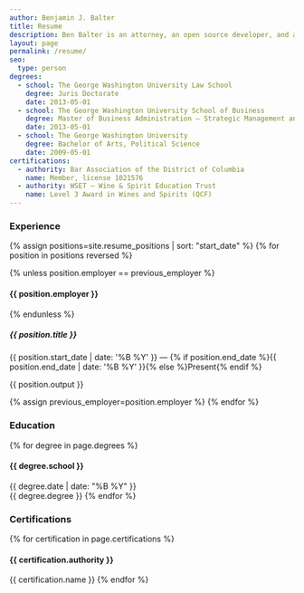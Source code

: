 ```yaml
---
author: Benjamin J. Balter
title: Resume
description: Ben Balter is an attorney, an open source developer, and a Product Manager at GitHub, the world's largest software development network.
layout: page
permalink: /resume/
seo:
  type: person
degrees:
  - school: The George Washington University Law School
    degree: Juris Doctorate
    date: 2013-05-01
  - school: The George Washington University School of Business
    degree: Master of Business Administration — Strategic Management and Public Policy
    date: 2013-05-01
  - school: The George Washington University
    degree: Bachelor of Arts, Political Science
    date: 2009-05-01
certifications:
  - authority: Bar Association of the District of Columbia
    name: Member, license 1021576
  - authority: WSET — Wine & Spirit Education Trust
    name: Level 3 Award in Wines and Spirits (QCF)
---
```


### Experience

{% assign positions=site.resume_positions | sort: "start_date" %}
{% for position in positions reversed %}

{% unless position.employer == previous_employer %}

#### {{ position.employer }}

{% endunless %}

##### {{ position.title }}

<div class="date">
  {{ position.start_date | date: '%B %Y' }} &mdash; {% if position.end_date %}{{ position.end_date | date: '%B %Y' }}{% else %}Present{% endif %}
</div>

{{ position.output }}

{% assign previous_employer=position.employer %}
{% endfor %}

### Education

{% for degree in page.degrees %}

#### {{ degree.school }}

<div class="date">{{ degree.date | date: "%B %Y" }}</div>
{{ degree.degree }}
{% endfor %}

### Certifications

{% for certification in page.certifications %}

#### {{ certification.authority }}

{{ certification.name }}
{% endfor %}
